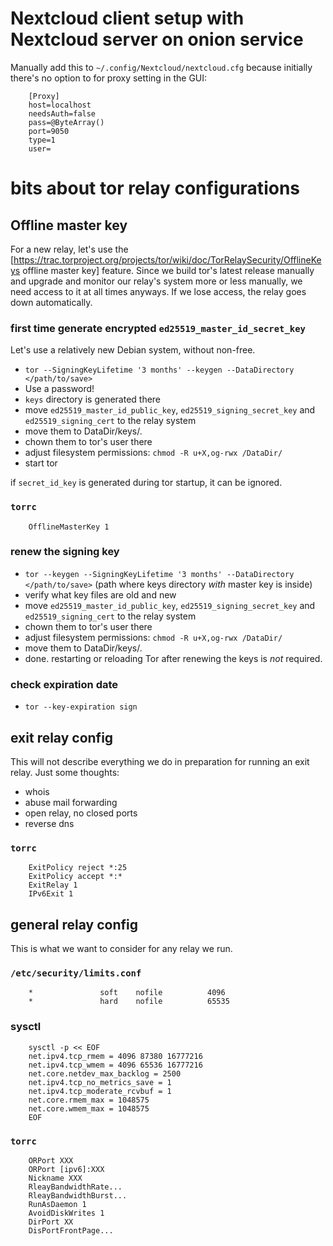 # Nextcloud client setup with Nextcloud server on onion service
Manually add this to `~/.config/Nextcloud/nextcloud.cfg` because initially
there's no option to for proxy setting in the GUI:


		[Proxy]
		host=localhost
		needsAuth=false
		pass=@ByteArray()
		port=9050
		type=1
		user=


# bits about tor relay configurations

## Offline master key
For a new relay, let's use the
[https://trac.torproject.org/projects/tor/wiki/doc/TorRelaySecurity/OfflineKeys offline master key]
feature. Since we build tor's latest release manually and upgrade and monitor
our relay's system more or less manually, we need access to it at all times
anyways. If we lose access, the relay goes down automatically.

### first time generate encrypted `ed25519_master_id_secret_key`
Let's use a relatively new Debian system, without non-free.

* `tor --SigningKeyLifetime '3 months' --keygen --DataDirectory </path/to/save>`
* Use a password!
* `keys` directory is generated there
* move `ed25519_master_id_public_key`, `ed25519_signing_secret_key` and `ed25519_signing_cert` to the relay system
* move them to DataDir/keys/.
* chown them to tor's user there
* adjust filesystem permissions: `chmod -R u+X,og-rwx /DataDir/`
* start tor

if `secret_id_key` is generated during tor startup, it can be ignored.

### `torrc`


		OfflineMasterKey 1


### renew the signing key
* `tor --keygen --SigningKeyLifetime '3 months' --DataDirectory </path/to/save>` (path where keys directory *with* master key is inside)
* verify what key files are old and new
* move `ed25519_master_id_public_key`, `ed25519_signing_secret_key` and `ed25519_signing_cert` to the relay system
* chown them to tor's user there
* adjust filesystem permissions: `chmod -R u+X,og-rwx /DataDir/`
* move them to DataDir/keys/.
* done. restarting or reloading Tor after renewing the keys is *not* required.

### check expiration date
* `tor --key-expiration sign`

## exit relay config
This will not describe everything we do in preparation for running an exit relay.
Just some thoughts:
* whois
* abuse mail forwarding
* open relay, no closed ports
* reverse dns

### `torrc`

		ExitPolicy reject *:25
		ExitPolicy accept *:*
		ExitRelay 1
		IPv6Exit 1


## general relay config
This is what we want to consider for any relay we run.

### `/etc/security/limits.conf`


		*               soft    nofile          4096
		*               hard    nofile          65535


### sysctl

		sysctl -p << EOF
		net.ipv4.tcp_rmem = 4096 87380 16777216
		net.ipv4.tcp_wmem = 4096 65536 16777216
		net.core.netdev_max_backlog = 2500
		net.ipv4.tcp_no_metrics_save = 1
		net.ipv4.tcp_moderate_rcvbuf = 1
		net.core.rmem_max = 1048575
		net.core.wmem_max = 1048575
		EOF

### `torrc`

		ORPort XXX
		ORPort [ipv6]:XXX
		Nickname XXX
		RleayBandwidthRate...
		RleayBandwidthBurst...
		RunAsDaemon 1
		AvoidDiskWrites 1
		DirPort XX
		DisPortFrontPage...
